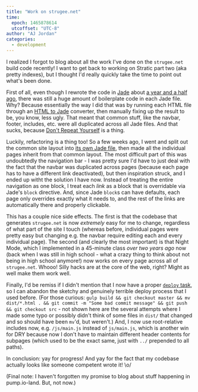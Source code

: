 ```yaml
---
title: "Work on strugee.net"
time:
  epoch: 1465878614
  utcoffset: "UTC-8"
author: "AJ Jordan"
categories:
  - development
---
```


I realized I forgot to blog about all the work I've done on the `strugee.net` build code recently! I want to get back to working on Stratic part two (aka pretty indexes), but I thought I'd really quickly take the time to point out what's been done.

First of all, even though I rewrote the code in [Jade][1] about [a year and a half ago][2], there was still a huge amount of boilerplate code in each Jade file. Why? Because essentially the way I did that was by running each HTML file through an [HTML to Jade][3] converter, then manually fixing up the result to be, you know, less ugly. That meant that common stuff, like the navbar, footer, includes, etc. were all duplicated across all Jade files. And that sucks, because [Don't Repeat Yourself][4] is a thing.

Luckily, refactoring is a thing too! So a few weeks ago, I went and split out the common site layout into [its own Jade file][5], then made all the individual pages inherit from that common layout. The most difficult part of this was undoubtedly the navigation bar - I was pretty sure I'd have to just deal with the fact that the navbar was duplicated across pages (because each page has to have a different link deactivated), but then inspiration struck, and I ended up witht the solution I have now. Instead of treating the entire navigation as one block, I treat each _link_ as a block that is overridable via Jade's `block` directive. And, since Jade `block`s can have defaults, each page only overrides exactly what it needs to, and the rest of the links are automatically there and properly clickable.

This has a couple nice side effects. The first is that the codebase that generates `strugee.net` is now _extremely_ easy for me to change, regardless of what part of the site I touch (whereas before, individual pages were pretty easy but changing e.g. the navbar require editing each and every individual page). The second (and clearly the most important) is that Night Mode, which I implemented in a 45-minute class _over two years ago_ now (back when I was still in high school - what a crazy thing to think about not being in high school anymore!) now works on every page across all of `strugee.net`. Whooo! Silly hacks are at the core of the web, right? Might as well make them work well.

Finally, I'd be remiss if I didn't mention that I now have a proper [`deploy` task][6], so I can abandon the sketchy and genuinely terrible deploy process that I used before. (For those curious: `gulp build && git checkout master && mv dist/*.html . && git commit -m "Some bad commit message" && git push && git checkout src` - not shown here are the several attempts where I made some typo or possibly didn't think of some files in `dist/` that changed and so should have been `mv`'d, but weren't.) And, I now use root-relative includes now, e.g. `/js/main.js` instead of `js/main.js`, which is another win for DRY because now I don't have to maintain different header contents for subpages (which used to be the exact same, just with `../` prepended to all paths).

In conclusion: yay for progress! And yay for the fact that my codebase actually looks like someone competent wrote it! \o/

(Final note: I haven't forgotten my promise to blog about stuff happening in pump.io-land. But, not now.)

 [1]: http://jade-lang.com
 [2]: https://strugee.net/blog/2014/12/new-blog-new-site
 [3]: http://html2jade.aaron-powell.com/
 [4]: https://en.wikipedia.org/wiki/Don%27t_repeat_yourself
 [5]: https://github.com/strugee/strugee.github.com/blob/c5ec1634a6b038eec25adb5abcd2b578a60ec4fd/src/includes/layout.jade
 [6]: https://github.com/strugee/strugee.github.com/blob/c5ec1634a6b038eec25adb5abcd2b578a60ec4fd/gulpfile.js#L128
